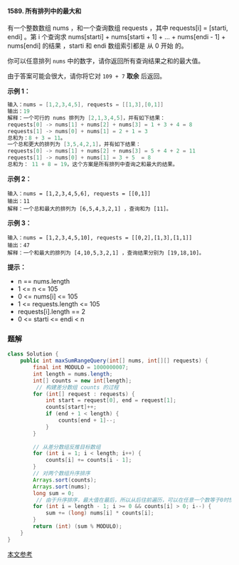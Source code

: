 #### 1589. 所有排列中的最大和

有一个整数数组 nums ，和一个查询数组 requests ，其中 requests[i] = [starti, endi] 。第 i 个查询求 nums[starti] + nums[starti + 1] + ... + nums[endi - 1] + nums[endi] 的结果 ，starti 和 endi 数组索引都是 从 0 开始 的。

你可以任意排列 `nums` 中的数字，请你返回所有查询结果之和的最大值。

由于答案可能会很大，请你将它对 `109 + 7` **取余** 后返回。

**示例 1：**

```java
输入：nums = [1,2,3,4,5], requests = [[1,3],[0,1]]
输出：19
解释：一个可行的 nums 排列为 [2,1,3,4,5]，并有如下结果：
requests[0] -> nums[1] + nums[2] + nums[3] = 1 + 3 + 4 = 8
requests[1] -> nums[0] + nums[1] = 2 + 1 = 3
总和为：8 + 3 = 11。
一个总和更大的排列为 [3,5,4,2,1]，并有如下结果：
requests[0] -> nums[1] + nums[2] + nums[3] = 5 + 4 + 2 = 11
requests[1] -> nums[0] + nums[1] = 3 + 5  = 8
总和为： 11 + 8 = 19，这个方案是所有排列中查询之和最大的结果。
```

**示例 2：**

```shell
输入：nums = [1,2,3,4,5,6], requests = [[0,1]]
输出：11
解释：一个总和最大的排列为 [6,5,4,3,2,1] ，查询和为 [11]。
```

**示例 3：**

```shell
输入：nums = [1,2,3,4,5,10], requests = [[0,2],[1,3],[1,1]]
输出：47
解释：一个和最大的排列为 [4,10,5,3,2,1] ，查询结果分别为 [19,18,10]。
```

**提示：**

* n == nums.length
* 1 <= n <= 105
* 0 <= nums[i] <= 105
* 1 <= requests.length <= 105
* requests[i].length == 2
* 0 <= starti <= endi < n

### 题解

```java
class Solution {
    public int maxSumRangeQuery(int[] nums, int[][] requests) {
        final int MODULO = 1000000007;
        int length = nums.length;
        int[] counts = new int[length];
         // 构建差分数组 counts 的过程
        for (int[] request : requests) {
            int start = request[0], end = request[1];
            counts[start]++;
            if (end + 1 < length) {
                counts[end + 1]--;
            }
        }
        
        // 从差分数组反推目标数组
        for (int i = 1; i < length; i++) {
            counts[i] += counts[i - 1];
        }
        // 对两个数组升序排序
        Arrays.sort(counts);
        Arrays.sort(nums);
        long sum = 0;
         // 由于升序排序，最大值在最后，所以从后往前遍历，可以在任意一个数等于0时快速跳出循环
        for (int i = length - 1; i >= 0 && counts[i] > 0; i--) {
            sum += (long) nums[i] * counts[i];
        }
        return (int) (sum % MODULO);
    }
}
```

[本文参考](https://github.com/xp-study/LeeteCode/blob/main/%E7%AE%97%E6%B3%95%E6%96%87%E7%AB%A0/%E5%B7%AE%E5%88%86%E6%95%B0%E7%BB%84%E5%89%8D%E7%BC%80%E5%92%8C.md)

